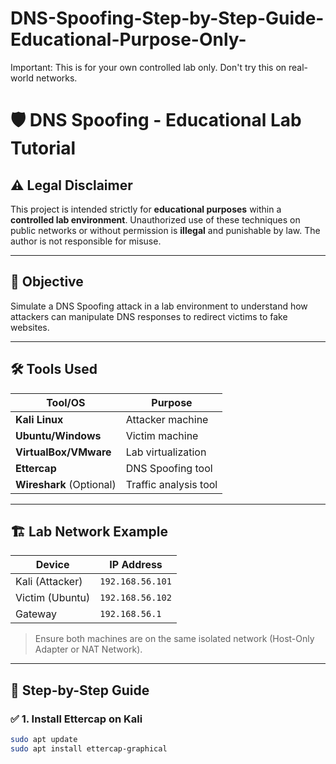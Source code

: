 # DNS-Spoofing-Step-by-Step-Guide-Educational-Purpose-Only-
Important: This is for your own controlled lab only. Don't try this on real-world networks.
# 🛡️ DNS Spoofing - Educational Lab Tutorial

## ⚠️ Legal Disclaimer  
This project is intended strictly for **educational purposes** within a **controlled lab environment**. Unauthorized use of these techniques on public networks or without permission is **illegal** and punishable by law. The author is not responsible for misuse.

---

## 🎯 Objective  
Simulate a DNS Spoofing attack in a lab environment to understand how attackers can manipulate DNS responses to redirect victims to fake websites.

---

## 🛠️ Tools Used

| Tool/OS               | Purpose                  |
|-----------------------|--------------------------|
| **Kali Linux**        | Attacker machine         |
| **Ubuntu/Windows**    | Victim machine           |
| **VirtualBox/VMware** | Lab virtualization       |
| **Ettercap**          | DNS Spoofing tool        |
| **Wireshark** (Optional) | Traffic analysis tool |

---

## 🏗️ Lab Network Example

| Device        | IP Address      |
|---------------|-----------------|
| Kali (Attacker) | `192.168.56.101` |
| Victim (Ubuntu) | `192.168.56.102` |
| Gateway        | `192.168.56.1`   |

> Ensure both machines are on the same isolated network (Host-Only Adapter or NAT Network).

---

## 📝 Step-by-Step Guide

### ✅ 1. Install Ettercap on Kali
```bash
sudo apt update
sudo apt install ettercap-graphical

